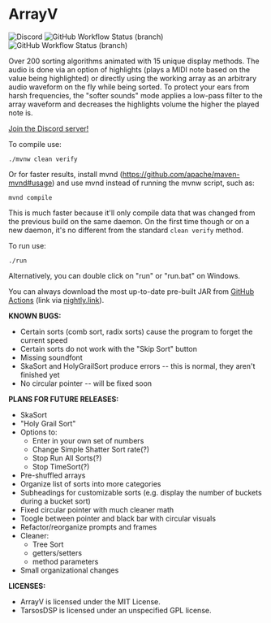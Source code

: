 # ArrayV

![Discord](https://img.shields.io/discord/592082838791127075?color=%237289DA&label=Discord&logo=discord&logoColor=white)
![GitHub Workflow Status (branch)](https://img.shields.io/github/workflow/status/Gaming32/ArrayV/maven/main)
![GitHub Workflow Status (branch)](https://img.shields.io/github/workflow/status/Gaming32/ArrayV/checkstyle/main?label=checkstyle)

Over 200 sorting algorithms animated with 15 unique display methods. The audio is done via an option of highlights (plays a MIDI note based on the value being highlighted) or directly using the working array as an arbitrary audio waveform on the fly while being sorted. To protect your ears from harsh frequencies, the "softer sounds" mode applies a low-pass filter to the array waveform and decreases the highlights volume the higher the played note is.

[Join the Discord server!](https://discord.gg/thestudio)

To compile use:

```shell
./mvnw clean verify
```

Or for faster results, install mvnd (<https://github.com/apache/maven-mvnd#usage>) and use mvnd instead of running the mvnw script, such as:

```shell
mvnd compile
```

This is much faster because it'll only compile data that was changed from the previous build on the same daemon. On the first time though or on a new daemon, it's no different from the standard `clean verify` method.

To run use:

```shell
./run
```

Alternatively, you can double click on "run" or "run.bat" on Windows.

You can always download the most up-to-date pre-built JAR from [GitHub Actions](https://nightly.link/Gaming32/ArrayV/workflows/maven/main/standalone-jar.zip) (link via [nightly.link](https://nightly.link)).

**KNOWN BUGS:**

- Certain sorts (comb sort, radix sorts) cause the program to forget the current speed
- Certain sorts do not work with the "Skip Sort" button
- Missing soundfont
- SkaSort and HolyGrailSort produce errors -- this is normal, they aren't finished yet
- No circular pointer -- will be fixed soon

**PLANS FOR FUTURE RELEASES:**

- SkaSort
- "Holy Grail Sort"
- Options to:
  - Enter in your own set of numbers
  - Change Simple Shatter Sort rate(?)
  - Stop Run All Sorts(?)
  - Stop TimeSort(?)
- Pre-shuffled arrays
- Organize list of sorts into more categories
- Subheadings for customizable sorts (e.g. display the number of buckets during a bucket sort)
- Fixed circular pointer with much cleaner math
- Toogle between pointer and black bar with circular visuals
- Refactor/reorganize prompts and frames
- Cleaner:
  - Tree Sort
  - getters/setters
  - method parameters
- Small organizational changes

**LICENSES:**

- ArrayV is licensed under the MIT License.
- TarsosDSP is licensed under an unspecified GPL license.

